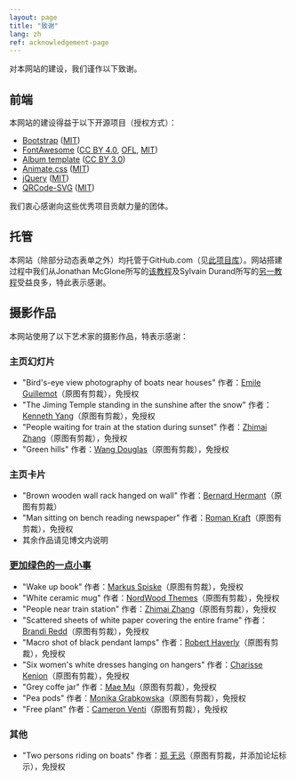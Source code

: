 ```yaml
---
layout: page
title: "致谢"
lang: zh
ref: acknowledgement-page
---
```

对本网站的建设，我们谨作以下致谢。

## 前端

本网站的建设得益于以下开源项目（授权方式）：

- [Bootstrap](https://getbootstrap.com) ([MIT](https://opensource.org/licenses/MIT))
- [FontAwesome](https://fontawesome.com) ([CC BY 4.0](https://creativecommons.org/licenses/by/4.0/), [OFL](https://scripts.sil.org/cms/scripts/page.php?site_id=nrsi&id=OFL), [MIT](https://opensource.org/licenses/MIT))
- [Album template](https://getbootstrap.com/docs/4.3/examples/album/) ([CC BY 3.0](https://creativecommons.org/licenses/by/3.0/))
- [Animate.css](https://daneden.github.io/animate.css/) ([MIT](https://opensource.org/licenses/MIT))
- [jQuery](https://jquery.org) ([MIT](https://opensource.org/licenses/MIT))
- [QRCode-SVG](https://github.com/papnkukn/qrcode-svg) ([MIT](https://opensource.org/licenses/MIT))

我们衷心感谢向这些优秀项目贡献力量的团体。

## 托管

本网站（除部分动态表单之外）均托管于GitHub.com（见[此项目库](https://github.com/estds/estds2020)）。网站搭建过程中我们从Jonathan McGlone所写的[该教程](http://jmcglone.com/guides/github-pages/)及Sylvain Durand所写的[另一教程](https://www.sylvaindurand.org/making-jekyll-multilingual/)受益良多，特此表示感谢。

## 摄影作品

本网站使用了以下艺术家的摄影作品，特表示感谢：

### 主页幻灯片

- "Bird's-eye view photography of boats near houses" 作者：[Emile Guillemot](https://unsplash.com/photos/ARosbKOjd68)（原图有剪裁），免授权
- "The Jiming Temple standing in the sunshine after the snow" 作者：[Kenneth Yang](https://unsplash.com/photos/lJWJLkwIsng)（原图有剪裁），免授权
- "People waiting for train at the station during sunset" 作者：[Zhimai Zhang](https://unsplash.com/photos/mVflgHko2Gs)（原图有剪裁），免授权
- "Green hills" 作者：[Wang Douglas](https://unsplash.com/photos/S9izCjMijLI)（原图有剪裁），免授权

### 主页卡片
- "Brown wooden wall rack hanged on wall" 作者：[Bernard Hermant](https://unsplash.com/photos/4WFltRAJSXE)（原图有剪裁）
- "Man sitting on bench reading newspaper" 作者：[Roman Kraft](https://unsplash.com/photos/_Zua2hyvTBk)（原图有剪裁），免授权
- 其余作品请见博文内说明

### [更加绿色的一点小事](/zh/greener)
- "Wake up book" 作者：[Markus Spiske](https://unsplash.com/photos/oJZJdhFL2gk)（原图有剪裁），免授权
- "White ceramic mug" 作者：[NordWood Themes](https://unsplash.com/photos/nDd3dIkkOLo)（原图有剪裁），免授权
- "People near train station" 作者：[Zhimai Zhang](https://unsplash.com/photos/iTf45b2M_0U)（原图有剪裁），免授权
- "Scattered sheets of white paper covering the entire frame" 作者：[Brandi Redd](https://unsplash.com/photos/aJTiW00qqtI)（原图有剪裁），免授权
- "Macro shot of black pendant lamps" 作者：[Robert Haverly](https://unsplash.com/photos/_kmr5wKVW7E)（原图有剪裁），免授权
- "Six women's white dresses hanging on hangers" 作者：[Charisse Kenion](https://unsplash.com/photos/69epvVgm0Ws)（原图有剪裁），免授权
- "Grey coffe jar" 作者：[Mae Mu](https://unsplash.com/photos/0EWWLx_etkw)（原图有剪裁），免授权
- "Pea pods" 作者：[Monika Grabkowska](https://unsplash.com/photos/JoIw75HWMtI)（原图有剪裁），免授权
- "Free plant" 作者：[Cameron Venti](https://unsplash.com/photos/NliTYm_jD5o)（原图有剪裁），免授权

### 其他
- "Two persons riding on boats" 作者：[郑 无忌](https://unsplash.com/photos/zboO0K1WfY4)（原图有剪裁，并添加论坛标示），免授权
